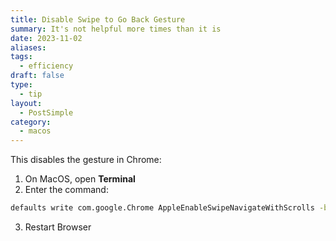 ```yaml
---
title: Disable Swipe to Go Back Gesture
summary: It's not helpful more times than it is
date: 2023-11-02
aliases: 
tags:
  - efficiency
draft: false
type:
  - tip
layout:
  - PostSimple
category:
  - macos
---
```


<Callout text="A two-finger swipe from left-to-right is the gesture to go 'back' in your web browser. I love quick gestures and hot keys, but this one screwed me over more times than it was helpful by accidentally triggering it."/>
This disables the gesture in Chrome: 

1. On MacOS, open **Terminal**
2. Enter the command:
```bash
defaults write com.google.Chrome AppleEnableSwipeNavigateWithScrolls -bool FALSE
```
3. Restart Browser
